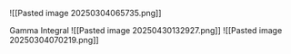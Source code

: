 ![[Pasted image 20250304065735.png]]

Gamma Integral
![[Pasted image 20250430132927.png]]
![[Pasted image 20250304070219.png]]
